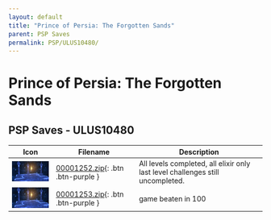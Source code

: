 ```yaml
---
layout: default
title: "Prince of Persia: The Forgotten Sands"
parent: PSP Saves
permalink: PSP/ULUS10480/
---
```

# Prince of Persia: The Forgotten Sands

## PSP Saves - ULUS10480

| Icon | Filename | Description |
|------|----------|-------------|
| ![Prince of Persia: The Forgotten Sands](ICON0.PNG) | [00001252.zip](00001252.zip){: .btn .btn-purple } | All levels completed, all elixir only last level challenges still uncompleted. |
| ![Prince of Persia: The Forgotten Sands](ICON0.PNG) | [00001253.zip](00001253.zip){: .btn .btn-purple } | game beaten in 100 |
